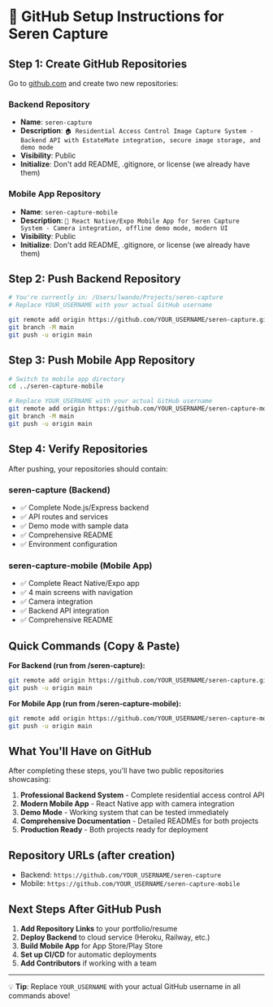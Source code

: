 # 🚀 GitHub Setup Instructions for Seren Capture

## Step 1: Create GitHub Repositories

Go to [github.com](https://github.com) and create two new repositories:

### Backend Repository
- **Name**: `seren-capture`
- **Description**: `🏠 Residential Access Control Image Capture System - Backend API with EstateMate integration, secure image storage, and demo mode`
- **Visibility**: Public
- **Initialize**: Don't add README, .gitignore, or license (we already have them)

### Mobile App Repository
- **Name**: `seren-capture-mobile`
- **Description**: `📱 React Native/Expo Mobile App for Seren Capture System - Camera integration, offline demo mode, modern UI`
- **Visibility**: Public
- **Initialize**: Don't add README, .gitignore, or license (we already have them)

## Step 2: Push Backend Repository

```bash
# You're currently in: /Users/lwando/Projects/seren-capture
# Replace YOUR_USERNAME with your actual GitHub username

git remote add origin https://github.com/YOUR_USERNAME/seren-capture.git
git branch -M main
git push -u origin main
```

## Step 3: Push Mobile App Repository

```bash
# Switch to mobile app directory
cd ../seren-capture-mobile

# Replace YOUR_USERNAME with your actual GitHub username
git remote add origin https://github.com/YOUR_USERNAME/seren-capture-mobile.git
git branch -M main
git push -u origin main
```

## Step 4: Verify Repositories

After pushing, your repositories should contain:

### seren-capture (Backend)
- ✅ Complete Node.js/Express backend
- ✅ API routes and services
- ✅ Demo mode with sample data
- ✅ Comprehensive README
- ✅ Environment configuration

### seren-capture-mobile (Mobile App)
- ✅ Complete React Native/Expo app
- ✅ 4 main screens with navigation
- ✅ Camera integration
- ✅ Backend API integration
- ✅ Comprehensive README

## Quick Commands (Copy & Paste)

**For Backend (run from /seren-capture):**
```bash
git remote add origin https://github.com/YOUR_USERNAME/seren-capture.git
git push -u origin main
```

**For Mobile App (run from /seren-capture-mobile):**
```bash
git remote add origin https://github.com/YOUR_USERNAME/seren-capture-mobile.git
git push -u origin main
```

## What You'll Have on GitHub

After completing these steps, you'll have two public repositories showcasing:

1. **Professional Backend System** - Complete residential access control API
2. **Modern Mobile App** - React Native app with camera integration
3. **Demo Mode** - Working system that can be tested immediately
4. **Comprehensive Documentation** - Detailed READMEs for both projects
5. **Production Ready** - Both projects ready for deployment

## Repository URLs (after creation)

- Backend: `https://github.com/YOUR_USERNAME/seren-capture`
- Mobile: `https://github.com/YOUR_USERNAME/seren-capture-mobile`

## Next Steps After GitHub Push

1. **Add Repository Links** to your portfolio/resume
2. **Deploy Backend** to cloud service (Heroku, Railway, etc.)
3. **Build Mobile App** for App Store/Play Store
4. **Set up CI/CD** for automatic deployments
5. **Add Contributors** if working with a team

---

💡 **Tip**: Replace `YOUR_USERNAME` with your actual GitHub username in all commands above!
